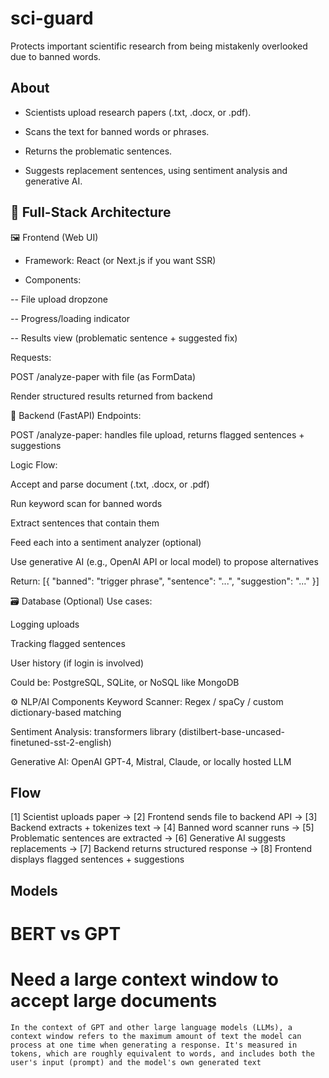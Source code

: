# sci-guard
Protects important scientific research from being mistakenly overlooked due to banned words. 

## About

- Scientists upload research papers (.txt, .docx, or .pdf).

- Scans the text for banned words or phrases.

- Returns the problematic sentences.

- Suggests replacement sentences, using sentiment analysis and generative AI.

## 🧱 Full-Stack Architecture

🖼️ Frontend (Web UI)

- Framework: React (or Next.js if you want SSR)

- Components:

-- File upload dropzone

-- Progress/loading indicator

-- Results view (problematic sentence + suggested fix)

Requests:

POST /analyze-paper with file (as FormData)

Render structured results returned from backend

🧠 Backend (FastAPI)
Endpoints:

POST /analyze-paper: handles file upload, returns flagged sentences + suggestions

Logic Flow:

Accept and parse document (.txt, .docx, or .pdf)

Run keyword scan for banned words

Extract sentences that contain them

Feed each into a sentiment analyzer (optional)

Use generative AI (e.g., OpenAI API or local model) to propose alternatives

Return: [{ "banned": "trigger phrase", "sentence": "...", "suggestion": "..." }]

🗃️ Database (Optional)
Use cases:

Logging uploads

Tracking flagged sentences

User history (if login is involved)

Could be: PostgreSQL, SQLite, or NoSQL like MongoDB

⚙️ NLP/AI Components
Keyword Scanner: Regex / spaCy / custom dictionary-based matching

Sentiment Analysis: transformers library (distilbert-base-uncased-finetuned-sst-2-english)

Generative AI: OpenAI GPT-4, Mistral, Claude, or locally hosted LLM

## Flow 

[1] Scientist uploads paper → 
[2] Frontend sends file to backend API →
[3] Backend extracts + tokenizes text →
[4] Banned word scanner runs →
[5] Problematic sentences are extracted →
[6] Generative AI suggests replacements →
[7] Backend returns structured response →
[8] Frontend displays flagged sentences + suggestions


## Models

# BERT vs GPT
# Need a large context window to accept large documents

```
In the context of GPT and other large language models (LLMs), a context window refers to the maximum amount of text the model can process at one time when generating a response. It's measured in tokens, which are roughly equivalent to words, and includes both the user's input (prompt) and the model's own generated text

```

